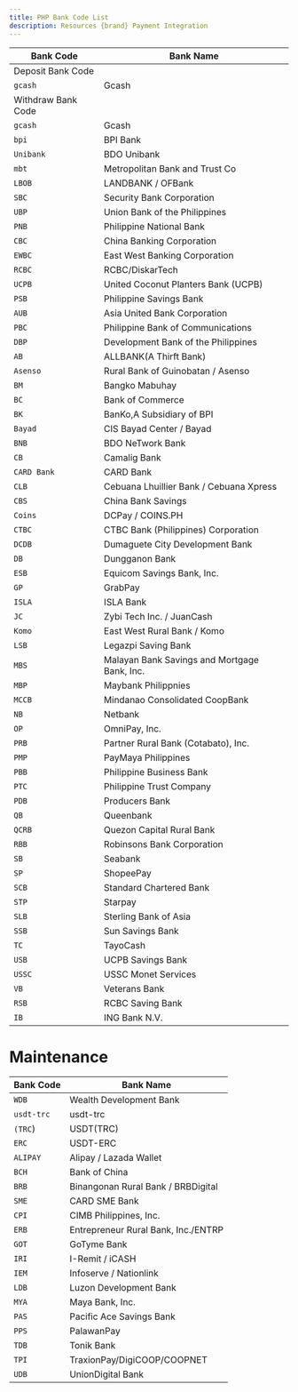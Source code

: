 ```yaml
---
title: PHP Bank Code List
description: Resources {brand} Payment Integration 
---
```


| Bank Code          | Bank Name                                    |
| ------------------ | -------------------------------------------- |
| Deposit Bank Code  |
| `gcash`            | Gcash                                        |
| Withdraw Bank Code |
| `gcash`            | Gcash                                        |
| `bpi`              | BPI Bank                                     |
| `Unibank`          | BDO Unibank                                  |
| `mbt`              | Metropolitan Bank and Trust Co               |
| `LBOB`             | LANDBANK / OFBank                            |
| `SBC`              | Security Bank Corporation                    |
| `UBP`              | Union Bank of the Philippines                |
| `PNB`              | Philippine National Bank                     |
| `CBC`              | China Banking Corporation                    |
| `EWBC`             | East West Banking Corporation                |
| `RCBC`             | RCBC/DiskarTech                              |
| `UCPB`             | United Coconut Planters Bank (UCPB)          |
| `PSB`              | Philippine Savings Bank                      |
| `AUB`              | Asia United Bank Corporation                 |
| `PBC`              | Philippine Bank of Communications            |
| `DBP`              | Development Bank of the Philippines          |
| `AB`               | ALLBANK(A Thirft Bank)                       |
| `Asenso`           | Rural Bank of Guinobatan / Asenso            |
| `BM`               | Bangko Mabuhay                               |
| `BC`               | Bank of Commerce                             |
| `BK`               | BanKo,A Subsidiary of BPI                    |
| `Bayad`            | CIS Bayad Center / Bayad                     |
| `BNB`              | BDO NeTwork Bank                             |
| `CB`               | Camalig Bank                                 |
| `CARD Bank`        | CARD Bank                                    |
| `CLB`              | Cebuana Lhuillier Bank / Cebuana Xpress      |
| `CBS`              | China Bank Savings                           |
| `Coins`            | DCPay / COINS.PH                             |
| `CTBC`             | CTBC Bank (Philippines) Corporation          |
| `DCDB`             | Dumaguete City Development Bank              |
| `DB`               | Dungganon Bank                               |
| `ESB`              | Equicom Savings Bank, Inc.                   |
| `GP`               | GrabPay                                      |
| `ISLA`             | ISLA Bank                                    |
| `JC`               | Zybi Tech Inc. / JuanCash                    |
| `Komo`             | East West Rural Bank / Komo                  |
| `LSB`              | Legazpi Saving Bank                          |
| `MBS`              | Malayan Bank Savings and Mortgage Bank, Inc. |
| `MBP`              | Maybank Philippnies                          |
| `MCCB`             | Mindanao Consolidated CoopBank               |
| `NB`               | Netbank                                      |
| `OP`               | OmniPay, Inc.                                |
| `PRB`              | Partner Rural Bank (Cotabato), Inc.          |
| `PMP`              | PayMaya Philippines                          |
| `PBB`              | Philippine Business Bank                     |
| `PTC`              | Philippine Trust Company                     |
| `PDB`              | Producers Bank                               |
| `QB`               | Queenbank                                    |
| `QCRB`             | Quezon Capital Rural Bank                    |
| `RBB`              | Robinsons Bank Corporation                   |
| `SB`               | Seabank                                      |
| `SP`               | ShopeePay                                    |
| `SCB`              | Standard Chartered Bank                      |
| `STP`              | Starpay                                      |
| `SLB`              | Sterling Bank of Asia                        |
| `SSB`              | Sun Savings Bank                             |
| `TC`               | TayoCash                                     |
| `USB`              | UCPB Savings Bank                            |
| `USSC`             | USSC Monet Services                          |
| `VB`               | Veterans Bank                                |
| `RSB`              | RCBC Saving Bank                             |
| `IB`               | ING Bank N.V.                                |

# Maintenance

| Bank Code  | Bank Name                           |
| ---------- | ----------------------------------- |
| `WDB`      | Wealth Development Bank             |
| `usdt-trc` | usdt-trc                            |
| `(TRC`)    | USDT(TRC)                           |
| `ERC`      | USDT-ERC                            |
| `ALIPAY`   | Alipay / Lazada Wallet              |
| `BCH`      | Bank of China                       |
| `BRB`      | Binangonan Rural Bank / BRBDigital  |
| `SME`      | CARD SME Bank                       |
| `CPI`      | CIMB Philippines, Inc.              |
| `ERB`      | Entrepreneur Rural Bank, Inc./ENTRP |
| `GOT`      | GoTyme Bank                         |
| `IRI`      | I-Remit / iCASH                     |
| `IEM`      | Infoserve / Nationlink              |
| `LDB`      | Luzon Development Bank              |
| `MYA`      | Maya Bank, Inc.                     |
| `PAS`      | Pacific Ace Savings Bank            |
| `PPS`      | PalawanPay                          |
| `TDB`      | Tonik Bank                          |
| `TPI`      | TraxionPay/DigiCOOP/COOPNET         |
| `UDB`      | UnionDigital Bank                   |
